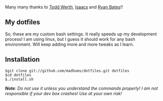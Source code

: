 Many many thanks to [Todd Werth](https://github.com/twerth/dotfiles "todd's dotfiles"), [Isaacs](https://github.com/isaacs/dotfiles "isaacs's dotfiles") and [Ryan Bates](https://github.com/ryanb/dotfiles "ryan's dotfiles")!!
## My dotfiles
So, these are my custom bash settings. It really speeds up my development process! I am using linux, but I guess it should work for any bash environment. Will keep adding more and more tweaks as I learn.
## Installation
    $git clone git://github.com/madhums/dotfiles.git dotfiles
    $cd dotfiles
    $./install.sh

***Note**: Do not use it unless you understand the commands properly! I am not responsible if your dev box crashes! Use at your own risk!*
